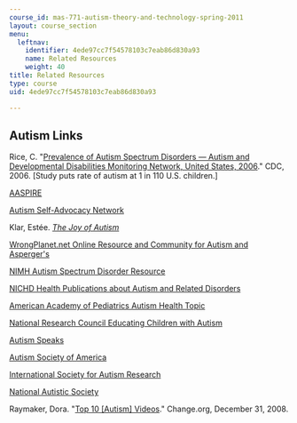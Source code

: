 ```yaml
---
course_id: mas-771-autism-theory-and-technology-spring-2011
layout: course_section
menu:
  leftnav:
    identifier: 4ede97cc7f54578103c7eab86d830a93
    name: Related Resources
    weight: 40
title: Related Resources
type: course
uid: 4ede97cc7f54578103c7eab86d830a93

---
```


Autism Links
------------

Rice, C. "[Prevalence of Autism Spectrum Disorders — Autism and Developmental Disabilities Monitoring Network, United States, 2006](http://www.cdc.gov/mmwr/preview/mmwrhtml/ss5810a1.htm)." CDC, 2006. \[Study puts rate of autism at 1 in 110 U.S. children.\]

[AASPIRE](https://aaspire.org/)

[Autism Self-Advocacy Network](http://www.autisticadvocacy.org/)

Klar, Estée. [_The Joy of Autism_](http://www.esteeklar.com/)

[WrongPlanet.net Online Resource and Community for Autism and Asperger's](https://www.autismforums.com/resources/wrong-planet.62/)

[NIMH Autism Spectrum Disorder Resource](https://www.nimh.nih.gov/health/trials/autism-spectrum-disorders-asd.shtml)

[NICHD Health Publications about Autism and Related Disorders](http://www.nichd.nih.gov/autism/pubs.cfm)

[American Academy of Pediatrics Autism Health Topic](http://www.healthychildren.org/English/health-issues/conditions/developmental-disabilities/Pages/Autism-Spectrum-Disorders.aspx)

[National Research Council Educating Children with Autism](http://www.nap.edu/openbook.php?isbn=0309072697)

[Autism Speaks](http://www.autismspeaks.org/)

[Autism Society of America](http://www.autism-society.org/)

[International Society for Autism Research](http://www.autism-insar.org/)

[National Autistic Society](https://www.autism.org.uk/)

Raymaker, Dora. "[Top 10 \[Autism\] Videos](http://doraraymaker.com/change/2008/12/31/top-10-videos/)." Change.org, December 31, 2008.